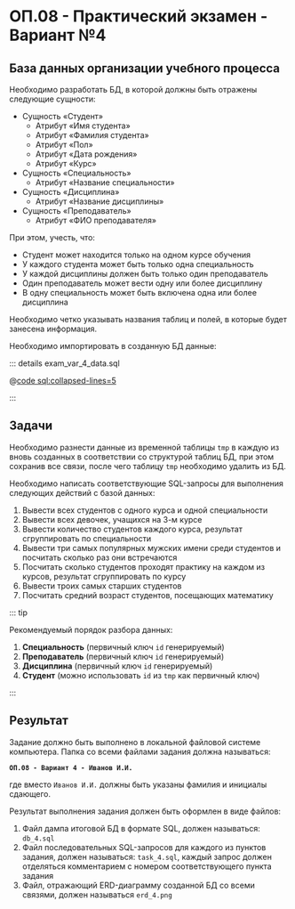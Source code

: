 # ОП.08 - Практический экзамен - Вариант №4

## База данных организации учебного процесса

Необходимо разработать БД, в которой должны быть отражены следующие сущности:

- Сущность «Студент»
  - Атрибут «Имя студента»
  - Атрибут «Фамилия студента»
  - Атрибут «Пол»
  - Атрибут «Дата рождения»
  - Атрибут «Курс»
- Сущность «Специальность»
  - Атрибут «Название специальности»
- Сущность «Дисциплина»
  - Атрибут «Название дисциплины»
- Сущность «Преподаватель»
  - Атрибут «ФИО преподавателя»

При этом, учесть, что:

- Студент может находится только на одном курсе обучения
- У каждого студента может быть только одна специальность
- У каждой дисциплины должен быть только один преподаватель
- Один преподаватель может вести одну или более дисциплину
- В одну специальность может быть включена одна или более дисциплина

Необходимо четко указывать названия таблиц и полей, в которые будет занесена информация.

Необходимо импортировать в созданную БД данные:

::: details exam_var_4_data.sql

@[code sql:collapsed-lines=5](./includes/exam_var_4_data.sql)

:::

## Задачи

Необходимо разнести данные из временной таблицы `tmp` в каждую из вновь созданных в соответствии со структурой таблиц БД, при этом сохранив все связи, после чего таблицу `tmp` необходимо удалить из БД.

Необходимо написать соответствующие SQL-запросы для выполнения следующих действий с базой данных:

1. Вывести всех студентов с одного курса и одной специальности
2. Вывести всех девочек, учащихся на 3-м курсе
3. Вывести количество студентов каждого курса, результат сгруппировать по специальности
4. Вывести три самых популярных мужских имени среди студентов и посчитать сколько раз они встречаются
5. Посчитать сколько студентов проходят практику на каждом из курсов, результат сгруппировать по курсу
6. Вывести троих самых старших студентов
7. Посчитать средний возраст студентов, посещающих математику

::: tip

Рекомендуемый порядок разбора данных:

1. __Специальность__ (первичный ключ `id` генерируемый)
2. __Преподаватель__ (первичный ключ `id` генерируемый)
3. __Дисциплина__ (первичный ключ `id` генерируемый)
4. __Студент__ (можно использовать `id` из `tmp` как первичный ключ)

:::

## Результат

Задание должно быть выполнено в локальной файловой системе компьютера. Папка со всеми файлами задания должна называться:

__`ОП.08 - Вариант 4 - Иванов И.И.`__

где вместо `Иванов И.И.` должны быть указаны фамилия и инициалы сдающего.

Результат выполнения задания должен быть оформлен в виде файлов:

1. Файл дампа итоговой БД в формате SQL, должен называться: `db_4.sql`
2. Файл последовательных SQL-запросов для каждого из пунктов задания, должен называться: `task_4.sql`, каждый запрос должен отделяться комментарием с номером соответствующего пункта задания
3. Файл, отражающий ERD-диаграмму созданной БД со всеми связями, должен называться `erd_4.png`
